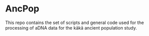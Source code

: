 # AncPop
This repo contains the set of scripts and general code used for the processing of aDNA data for the kākā ancient population study.
